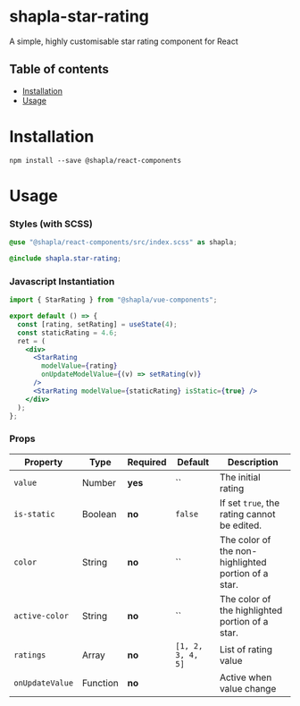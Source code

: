 # shapla-star-rating

A simple, highly customisable star rating component for React

## Table of contents

- [Installation](#installation)
- [Usage](#usage)

# Installation

```
npm install --save @shapla/react-components
```

# Usage

### Styles (with SCSS)

```scss
@use "@shapla/react-components/src/index.scss" as shapla;

@include shapla.star-rating;
```

### Javascript Instantiation

```jsx
import { StarRating } from "@shapla/vue-components";

export default () => {
  const [rating, setRating] = useState(4);
  const staticRating = 4.6;
  ret = (
    <div>
      <StarRating
        modelValue={rating}
        onUpdateModelValue={(v) => setRating(v)}
      />
      <StarRating modelValue={staticRating} isStatic={true} />
    </div>
  );
};
```

### Props

| Property        | Type     | Required | Default           | Description                                         |
| --------------- | -------- | -------- | ----------------- | --------------------------------------------------- |
| `value`         | Number   | **yes**  | ``                | The initial rating                                  |
| `is-static`     | Boolean  | **no**   | `false`           | If set `true`, the rating cannot be edited.         |
| `color`         | String   | **no**   | ``                | The color of the non-highlighted portion of a star. |
| `active-color`  | String   | **no**   | ``                | The color of the highlighted portion of a star.     |
| `ratings`       | Array    | **no**   | `[1, 2, 3, 4, 5]` | List of rating value                                |
| `onUpdateValue` | Function | **no**   |                   | Active when value change                            |
